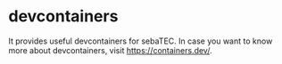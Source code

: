 # devcontainers

It provides useful devcontainers for sebaTEC.
In case you want to know more about devcontainers, visit <https://containers.dev/>.
